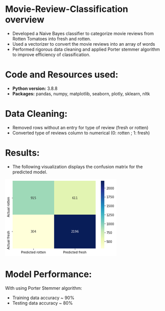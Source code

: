 # Movie-Review-Classification overview
* Developed a Naive Bayes classifier to categorize movie reviews from Rotten Tomatoes into fresh and rotten.
* Used a vectorizer to convert the movie reviews into an array of words
* Performed rigorous data cleaning and applied Porter stemmer algorithm to improve efficiency of classification.

# Code and Resources used:

* **Python version:** 3.8.8
* **Packages:** pandas, numpy, matplotlib, seaborn, plotly, sklearn, nltk

# Data Cleaning:
* Removed rows without an entry for type of review (fresh or rotten) 
* Converted type of reviews column to numerical (0: rotten ; 1: fresh)

# Results:
* The following visualization displays the confusion matrix for the predicted model.


![Screenshot](confusion_matrix.png)

# Model Performance:

With using Porter Stemmer algorithm:
  - Training data accuracy ~ 90%
  - Testing data accuracy ~ 80%
  





